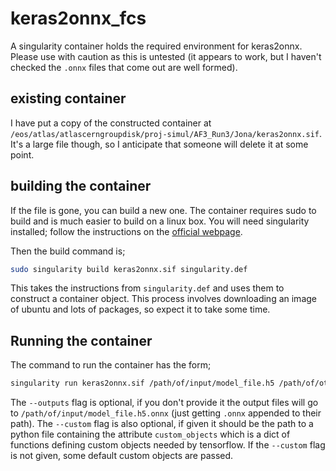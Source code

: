 # keras2onnx_fcs

A singularity container holds the required environment for keras2onnx.
Please use with caution as this is untested (it appears to work, but I haven't checked the `.onnx` files
that come out are well formed).

## existing container

I have put a copy of the constructed container at
`/eos/atlas/atlascerngroupdisk/proj-simul/AF3_Run3/Jona/keras2onnx.sif`.
It's a large file though, so I anticipate that someone will delete it at some point.

## building the container

If the file is gone, you can build a new one.
The container requires sudo to build and is much easier to build on a linux box.
You will need singularity installed; follow the instructions on the [official webpage](https://sylabs.io/guides/3.0/user-guide/installation.html).

Then the build command is;

```bash
sudo singularity build keras2onnx.sif singularity.def
```

This takes the instructions from `singularity.def` and uses
them to construct a container object.
This process involves downloading an image of ubuntu and lots
of packages, so expect it to take some time.

## Running the container

The command to run the container has the form;

```bash
singularity run keras2onnx.sif /path/of/input/model_file.h5 /path/of/other_model.h5 --outputs /path/to/place/converted_model.onnx /path/to/place/other.onnx --custom /path/to/custom_objects.py
```

The `--outputs` flag is optional, if you don't provide it the output files will go
to `/path/of/input/model_file.h5.onnx` (just getting `.onnx` appended to their path).
The `--custom` flag is also optional, if given it should
be the path to a python file containing the attribute `custom_objects`
which is a dict of functions defining custom objects needed by tensorflow.
If the `--custom` flag is not given, some default custom objects
are passed.



